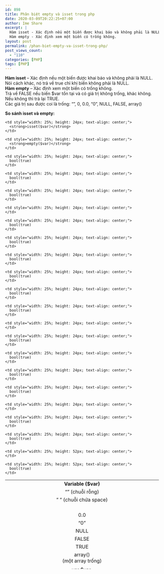 ```yaml
---
id: 898
title: Phân biệt empty và isset trong php
date: 2020-03-09T20:22:25+07:00
author: Ime Share
excerpt: |
  Hàm isset - Xác định nếu một biến được khai báo và không phải là NULL.
  Hàm empty - Xác định xem một biến có trống không.
layout: post
permalink: /phan-biet-empty-va-isset-trong-php/
post_views_count:
  - "110"
categories: [PHP]
tags: [PHP]
---
```

**Hàm isset** &#8211; Xác định nếu một biến được khai báo và không phải là NULL. Nói cách khác, nó trả về true chỉ khi biến không phải là NULL.  
**Hàm empty** &#8211; Xác định xem một biến có trống không.  
Trả về FALSE nếu biến $var tồn tại và có giá trị không trống, khác không. Nếu không thì trả lại TRUE.  
Các giá trị sau được coi là trống: &#8220;&#8221;, 0, 0.0, &#8220;0&#8221;, NULL, FALSE, array()

**So sánh isset và empty:**

<table style="border-collapse: collapse; width: 100%; height: 292px;">
  <tr style="height: 24px;">
    <td style="width: 50%; height: 24px; text-align: center;">
      <strong>Variable ($var)</strong>
    </td>
    
    <td style="width: 25%; height: 24px; text-align: center;">
      <strong>isset($var)</strong>
    </td>
    
    <td style="width: 25%; height: 24px; text-align: center;">
      <strong>empty($var)</strong>
    </td>
  </tr>
  
  <tr style="height: 24px;">
    <td style="width: 50%; height: 24px; text-align: center;">
      “” (chuỗi rỗng)
    </td>
    
    <td style="width: 25%; height: 24px; text-align: center;">
      bool(true)
    </td>
    
    <td style="width: 25%; height: 24px; text-align: center;">
      bool(true)
    </td>
  </tr>
  
  <tr style="height: 24px;">
    <td style="width: 50%; height: 24px; text-align: center;">
      ” ” (chuỗi chứa space)
    </td>
    
    <td style="width: 25%; height: 24px; text-align: center;">
      bool(true)
    </td>
    
    <td style="width: 25%; height: 24px; text-align: center;">
    </td>
  </tr>
  
  <tr style="height: 24px;">
    <td style="width: 50%; height: 24px; text-align: center;">
    </td>
    
    <td style="width: 25%; height: 24px; text-align: center;">
      bool(true)
    </td>
    
    <td style="width: 25%; height: 24px; text-align: center;">
      bool(true)
    </td>
  </tr>
  
  <tr style="height: 24px;">
    <td style="width: 50%; height: 24px; text-align: center;">
      0.0
    </td>
    
    <td style="width: 25%; height: 24px; text-align: center;">
      bool(true)
    </td>
    
    <td style="width: 25%; height: 24px; text-align: center;">
      bool(true)
    </td>
  </tr>
  
  <tr style="height: 24px;">
    <td style="width: 50%; height: 24px; text-align: center;">
      &#8220;0&#8221;
    </td>
    
    <td style="width: 25%; height: 24px; text-align: center;">
      bool(true)
    </td>
    
    <td style="width: 25%; height: 24px; text-align: center;">
      bool(true)
    </td>
  </tr>
  
  <tr style="height: 24px;">
    <td style="width: 50%; height: 24px; text-align: center;">
      NULL
    </td>
    
    <td style="width: 25%; height: 24px; text-align: center;">
    </td>
    
    <td style="width: 25%; height: 24px; text-align: center;">
      bool(true)
    </td>
  </tr>
  
  <tr style="height: 24px;">
    <td style="width: 50%; height: 24px; text-align: center;">
      FALSE
    </td>
    
    <td style="width: 25%; height: 24px; text-align: center;">
      bool(true)
    </td>
    
    <td style="width: 25%; height: 24px; text-align: center;">
      bool(true)
    </td>
  </tr>
  
  <tr style="height: 24px;">
    <td style="width: 50%; height: 24px; text-align: center;">
      TRUE
    </td>
    
    <td style="width: 25%; height: 24px; text-align: center;">
      bool(true)
    </td>
    
    <td style="width: 25%; height: 24px; text-align: center;">
    </td>
  </tr>
  
  <tr style="height: 24px;">
    <td style="width: 50%; height: 24px; text-align: center;">
      array()<br /> (một array trống)
    </td>
    
    <td style="width: 25%; height: 24px; text-align: center;">
      bool(true)
    </td>
    
    <td style="width: 25%; height: 24px; text-align: center;">
      bool(true)
    </td>
  </tr>
  
  <tr style="height: 52px;">
    <td style="width: 50%; height: 52px; text-align: center;">
      var $var;<br /> (một biến được khai báo, nhưng không có giá trị)
    </td>
    
    <td style="width: 25%; height: 52px; text-align: center;">
    </td>
    
    <td style="width: 25%; height: 52px; text-align: center;">
      bool(true)
    </td>
  </tr>
</table>